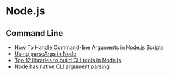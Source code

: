 # Node.js

## Command Line
* [How To Handle Command-line Arguments in Node.js Scripts](https://www.digitalocean.com/community/tutorials/nodejs-command-line-arguments-node-scripts)
* [Using parseArgs in Node](https://www.kevincunningham.co.uk/posts/using-parseargs-in-node/)
* [Top 12 libraries to build CLI tools in Node.js](https://byby.dev/node-command-line-libraries)
* [Node has native CLI argument parsing](https://kgrz.io/node-has-native-arg-parsing.html)
